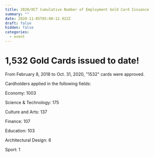 ```yaml
---
title: 2020/OCT Cumulative Number of Employment Gold Card Issuance
summary: ""
date: 2020-11-05T05:00:12.922Z
draft: false
hidden: false
categories:
  - event
---
```

# 1,532 Gold Cards issued to date!

From February 8, 2018 to Oct. 31, 2020, "1532" cards were approved.

Cardholders applied in the following fields:

Economy: 1003

Science & Technology: 175

Culture and Arts: 137

Finance: 107

Education: 103

Architectural Design: 6

Sport: 1